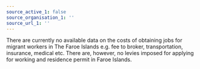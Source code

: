 ```yaml
---
source_active_1: false
source_organisation_1: ''
source_url_1: ''
---
```

There are currently no available data on the costs of obtaining jobs for migrant workers in The Faroe Islands e.g. fee to broker, transportation, insurance, medical etc. There are, however, no levies imposed for applying for working and residence permit in Faroe Islands.
